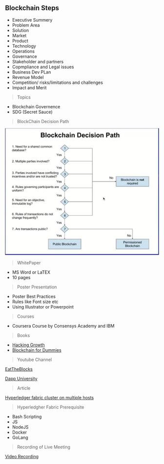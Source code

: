## Blockchain Steps

- Executive Summery 
- Problem Area
- Solution
- Market
- Product
- Technology
- Operations
- Governance
- Stakeholder and partners
- Copmpliance and Legal issues
- Business Dev PLan
- Revenue Model
- Competition/ risks/limitations and challenges
- Impact and Merit

>  Topics
- Blockchain Governence
- SDG (Secret Sauce)

> BlockChain Decision Path

![Blockchain Decision Path](images/blockdes.jpg)

> WhitePaper
- MS Word or LaTEX
- 10 pages

> Poster Presentation
- Poster Best Practices
- Rules like Font size etc
- Using Illustrator or Powerpoint

> Courses
- Coursera Course by Consensys Academy and IBM

> Books
- [Hacking Growth](https://www.pdfdrive.com/hacking-growth-how-todays-fastest-growing-companies-drive-breakout-success-e199679110.html "Hacking Growth")
- [Blockchain for Dummies](http://gunkelweb.com/coms465/texts/ibm_blockchain.pdf "Blockchain for Dummies")

> Youtube Channel

[EatTheBlocks](https://www.youtube.com/c/eattheblocks "EatTheBlocks")

[Dapp University](https://www.youtube.com/channel/UCY0xL8V6NzzFcwzHCgB8orQ "Dapp University")




> Article

[Hyperledger fabric cluster on multiple hosts](https://medium.com/coinmonks/hyperledger-fabric-cluster-on-multiple-hosts-af093f00436 "Hyperledger fabric cluster on multiple hosts")

> Hyperledgher Fabric Prerequisite

- Bash Scripting
- JS
- NodeJS
- Docker
- GoLang

> Recording of Live Meeting

[Video Recording](https://drive.google.com/file/d/12fT7ltLLLV_mhuj_a883LmESL-AgoUv0/view?fbclid=IwAR0uon8DQgMoeQDmM0hyFyv-V-yEGXTIL4ipmugL89qbREoh4IZYv97afAw "Video Recording")